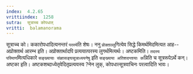 ```yaml
---
index:  4.2.65
vrittiindex:  1258
sutra:  सूत्राच्च कोपधात्
vritti:  balamanorama 
---
```


सूत्राच्च को। ककारोपधादित्यनन्तरं `परस्ये`ति शेषः। ननु `प्रोक्ताल्लु`गित्येव सिद्धे किमर्थमिदमित्यत आह--अप्रोक्तार्थ आरम्भ इति। अप्रोक्तार्थादपि प्रत्ययात्परस्य लुगर्थमित्यर्थः। अष्टकमिति। `तदस्य परिमाण`मित्यधिकारे `सङ्ख्यायाः संज्ञासङ्घसूत्राध्ययनेषु` इति `सङ्ख्याया अतिशदन्तायाः क`न्निति च सूत्ररूपेऽर्थे कन्। अष्टका इति। अष्टकशब्दाध्येतृवेदितृप्रत्ययस्य ?नेन लुक्, कोपधात्सूत्रवाचिनः परत्वादिति भावः।

